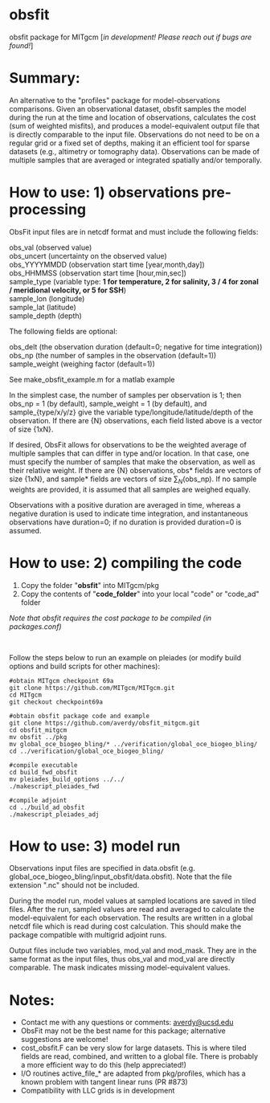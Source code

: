 # obsfit
obsfit package for MITgcm [<i>in development! Please reach out if bugs are found!</i>]


# Summary:
An alternative to the "profiles" package for model-observations comparisons. Given an observational dataset, obsfit samples the model during the run at the time and location of observations, calculates the cost (sum of weighted misfits), and produces a model-equivalent output file that is directly comparable to the input file. Observations do not need to be on a regular grid or a fixed set of depths, making it an efficient tool for sparse datasets (e.g., altimetry or tomography data). Observations can be made of multiple samples that are averaged or integrated spatially and/or temporally.


# How to use: 1) observations pre-processing

ObsFit input files are in netcdf format and must include the following fields:

obs_val (observed value) <br />
obs_uncert (uncertainty on the observed value) <br />
obs_YYYYMMDD (observation start time [year,month,day]) <br />
obs_HHMMSS (observation start time [hour,min,sec]) <br />
sample_type (variable type: <b>1 for temperature, 2 for salinity, 3 / 4 for zonal / meridional velocity, or 5 for SSH</b>) <br />
sample_lon (longitude) <br />
sample_lat (latitude) <br />
sample_depth (depth) <br />

The following fields are optional: <br />

obs_delt (the observation duration (default=0; negative for time integration)) <br />
obs_np (the number of samples in the observation (default=1)) <br />
sample_weight (weighing factor (default=1)) <br />

See make_obsfit_example.m for a matlab example <br />

In the simplest case, the number of samples per observation is 1; then obs_np = 1 (by default), sample_weight = 1 (by default), and sample_{type/x/y/z} give the variable type/longitude/latitude/depth of the observation. If there are {N} observations, each field listed above is a vector of size {1xN}.<br />

If desired, ObsFit allows for observations to be the weighted average of multiple samples that can differ in type and/or location. In that case, one must specify the number of samples that make the observation, as well as their relative weight. If there are {N} observations, obs* fields are vectors of size {1xN}, and sample* fields are vectors of size $`\sum_N`$(obs_np). If no sample weights are provided, it is assumed that all samples are weighed equally. <br />

Observations with a positive duration are averaged in time, whereas a negative duration is used to indicate time integration, and instantaneous observations have duration=0; if no duration is provided duration=0 is assumed. 
 

# How to use: 2) compiling the code

1) Copy the folder "<b>obsfit</b>" into MITgcm/pkg
2) Copy the contents of "<b>code_folder</b>" into your local "code" or "code_ad" folder

<i>Note that obsfit requires the cost package to be compiled (in packages.conf)</i>
 
 <br />

Follow the steps below to run an example on pleiades (or modify build options and build scripts for other machines):
```
#obtain MITgcm checkpoint 69a
git clone https://github.com/MITgcm/MITgcm.git 
cd MITgcm 
git checkout checkpoint69a

#obtain obsfit package code and example 
git clone https://github.com/averdy/obsfit_mitgcm.git 
cd obsfit_mitgcm 
mv obsfit ../pkg 
mv global_oce_biogeo_bling/* ../verification/global_oce_biogeo_bling/
cd ../verification/global_oce_biogeo_bling/ 

#compile executable 
cd build_fwd_obsfit 
mv pleiades_build_options ../../ 
./makescript_pleiades_fwd 

#compile adjoint 
cd ../build_ad_obsfit 
./makescript_pleiades_adj
```

# How to use: 3) model run

Observations input files are specified in data.obsfit (e.g. global_oce_biogeo_bling/input_obsfit/data.obsfit). Note that the file extension ".nc" should not be included. 

During the model run, model values at sampled locations are saved in tiled files. After the run, sampled values are read and averaged to calculate the model-equivalent for each observation. The results are written in a global netcdf file which is read during cost calculation. This should make the package compatible with multigrid adjoint runs.

Output files include two variables, mod_val and mod_mask. They are in the same format as the input files, thus obs_val and mod_val are directly comparable. The mask indicates missing model-equivalent values. 


# Notes:

- Contact me with any questions or comments: averdy@ucsd.edu
- ObsFit may not be the best name for this package; alternative suggestions are welcome!
- cost_obsfit.F can be very slow for large datasets. This is where tiled fields are read, combined, and written to a global file. There is probably a more efficient way to do this (help appreciated!)
- I/O routines active_file_* are adapted from pkg/profiles, which has a known problem with tangent linear runs (PR #873)
- Compatibility with LLC grids is in development



